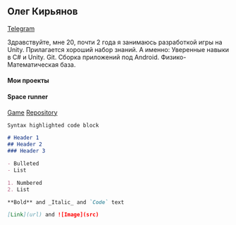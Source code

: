 ## Олег Кирьянов
[Telegram](https://t.me/jsmv1324)

Здравствуйте, мне 20, почти 2 года я занимаюсь разработкой игры на Unity. Прилагается хороший набор знаний. 
А именно: Уверенные навыки в C# и Unity. Git. Сборка приложений под Android. Физико-Математическая база.


#### Мои проекты

#### Space runner
[Game](https://cattherhaslo.itch.io/space-runner) [Repository](https://github.com/Xavadon/SpaceRunner)





```markdown
Syntax highlighted code block

# Header 1
## Header 2
### Header 3

- Bulleted
- List

1. Numbered
2. List

**Bold** and _Italic_ and `Code` text

[Link](url) and ![Image](src)
```

